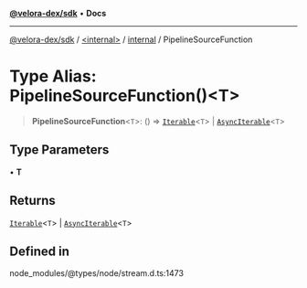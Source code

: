 [**@velora-dex/sdk**](../../../../README.md) • **Docs**

***

[@velora-dex/sdk](../../../../globals.md) / [\<internal\>](../../../README.md) / [internal](../README.md) / PipelineSourceFunction

# Type Alias: PipelineSourceFunction()\<T\>

> **PipelineSourceFunction**\<`T`\>: () => [`Iterable`](../../../interfaces/Iterable.md)\<`T`\> \| [`AsyncIterable`](../../../interfaces/AsyncIterable.md)\<`T`\>

## Type Parameters

• **T**

## Returns

[`Iterable`](../../../interfaces/Iterable.md)\<`T`\> \| [`AsyncIterable`](../../../interfaces/AsyncIterable.md)\<`T`\>

## Defined in

node\_modules/@types/node/stream.d.ts:1473
